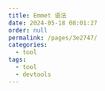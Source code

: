 ```yaml
---
title: Emmet 语法
date: 2024-05-18 08:01:27
order: null
permalink: /pages/3e2747/
categories: 
  - tool
tags: 
  - tool
  - devtools
---
```

